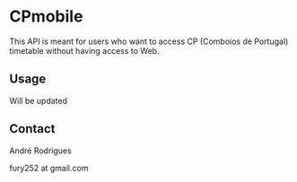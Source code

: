 CPmobile
========

This API is meant for users who want to access CP (Comboios de Portugal) timetable
without having access to Web.

Usage
-----

Will be updated

Contact
------

André Rodrigues

fury252 at gmail.com
